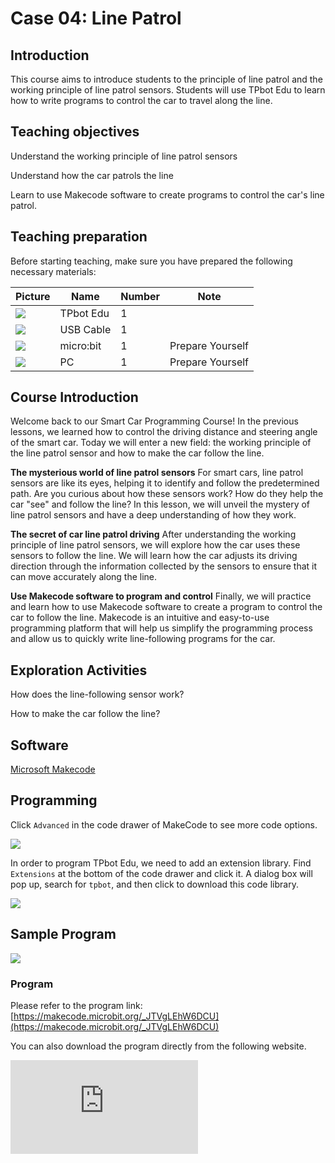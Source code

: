 ﻿---
sidebar_position: 4
sidebar_label: Line Patrol
---

# Case 04: Line Patrol

## Introduction

This course aims to introduce students to the principle of line patrol and the working principle of line patrol sensors. Students will use TPbot Edu to learn how to write programs to control the car to travel along the line.

## Teaching objectives

Understand the working principle of line patrol sensors

Understand how the car patrols the line

Learn to use Makecode software to create programs to control the car's line patrol.

## Teaching preparation

Before starting teaching, make sure you have prepared the following necessary materials:

| Picture | Name | Number | Note |
|---|---|---|---|
| ![](https://wiki-media-ef.oss-cn-hongkong.aliyuncs.com/docs/microbit/microbit-smart-car/microbit-tpbot-edu/TPBot_tianpeng_edu.png)| TPbot Edu | 1 |   |
| ![](https://wiki-media-ef.oss-cn-hongkong.aliyuncs.com/docs/microbit/interesting-case/cutebot-fun-football-game-kit/cases-libraries/images/USB-data-cable.png) | USB Cable | 1 |   |
| ![](https://wiki-media-ef.oss-cn-hongkong.aliyuncs.com/docs/microbit/interesting-case/cutebot-fun-football-game-kit/cases-libraries/images/microbit.png) | micro:bit | 1 | Prepare Yourself |
| ![](https://wiki-media-ef.oss-cn-hongkong.aliyuncs.com/docs/microbit/interesting-case/cutebot-fun-football-game-kit/cases-libraries/images/pc.png) | PC | 1 | Prepare Yourself |

## Course Introduction

Welcome back to our Smart Car Programming Course! In the previous lessons, we learned how to control the driving distance and steering angle of the smart car. Today we will enter a new field: the working principle of the line patrol sensor and how to make the car follow the line.

**The mysterious world of line patrol sensors**
For smart cars, line patrol sensors are like its eyes, helping it to identify and follow the predetermined path. Are you curious about how these sensors work? How do they help the car "see" and follow the line? In this lesson, we will unveil the mystery of line patrol sensors and have a deep understanding of how they work.

**The secret of car line patrol driving**
After understanding the working principle of line patrol sensors, we will explore how the car uses these sensors to follow the line. We will learn how the car adjusts its driving direction through the information collected by the sensors to ensure that it can move accurately along the line.

**Use Makecode software to program and control**
Finally, we will practice and learn how to use Makecode software to create a program to control the car to follow the line. Makecode is an intuitive and easy-to-use programming platform that will help us simplify the programming process and allow us to quickly write line-following programs for the car.

## Exploration Activities

How does the line-following sensor work?

How to make the car follow the line?

## Software

[Microsoft Makecode](https://makecode.microbit.org/#)

## Programming

Click `Advanced` in the code drawer of MakeCode to see more code options.

![](https://wiki-media-ef.oss-cn-hongkong.aliyuncs.com/docs/microbit/microbit-smart-car/microbit-tpbot/images/TPBot_tianpeng_case_01_02.png)

In order to program TPbot Edu, we need to add an extension library. Find `Extensions` at the bottom of the code drawer and click it. A dialog box will pop up, search for `tpbot`, and then click to download this code library.

![](https://wiki-media-ef.oss-cn-hongkong.aliyuncs.com/docs/microbit/microbit-smart-car/microbit-tpbot/images/TPBot_tianpeng_case_01_03.png)


## Sample Program

![](https://wiki-media-ef.oss-cn-hongkong.aliyuncs.com/docs/microbit/microbit-smart-car/microbit-tpbot-edu/TPBot_tianpeng_edu_case_04_07.png)

### Program

Please refer to the program link: [https://makecode.microbit.org/_JTVgLEhW6DCU](https://makecode.microbit.org/_JTVgLEhW6DCU)

You can also download the program directly from the following website.

<div
    style={{
        position: 'relative',
        paddingBottom: '60%',
        overflow: 'hidden',
    }}
>
    <iframe
        src="https://makecode.microbit.org/_JTVgLEhW6DCU"
        frameborder="0"
        sandbox="allow-popups allow-forms allow-scripts allow-same-origin"
        style={{
            position: 'absolute',
            width: '100%',
            height: '100%',
        }}
    />
</div>


## Conclusion

When powered on, the car patrols the line.

## Extended knowledge

**Working principle of line patrol sensor**

The working principle of line patrol sensor is actually quite interesting. It is like a robot's eyes, helping it to identify and move along a specific path. Let me explain it to you in detail:

**Basic principle**

The working principle of line patrol sensor is based on the characteristics of reflected light. It emits light (usually infrared) and then detects the reflection of these lights. When the sensor detects a black line on the ground, the black absorbs light and the reflected light is less, so the sensor will output a low-level signal; conversely, if a white line or background is detected, the white reflects more light, so the sensor will output a high-level signal.

**Structural composition**

Line patrol sensor usually consists of a set of infrared transmitters and receivers, which are arranged almost in parallel. When the line mark passes through the gap between the transmitter and the receiver, the receiver directly receives the reflected light.

**How to use**

In actual applications, the line patrol sensor is fixed to the bottom of the robot, usually placed vertically or horizontally to avoid interference from other factors. As the robot moves along the line, the line patrol sensor will continuously detect the line markings on the ground and output the corresponding electrical signals to tell the robot which direction it should go.

**Advantages and Features**

The main advantages of line patrol sensors are low cost, ease of use and high-precision detection capabilities. They are very useful in the fields of industrial automation, robot control and autonomous driving.

Through these principles, line patrol sensors can help robots or automated equipment accurately determine whether they are on the predetermined line, so as to make corresponding actions, such as adjusting direction or stopping movement. In this way, the robot can automatically walk and navigate along a specific line.****

